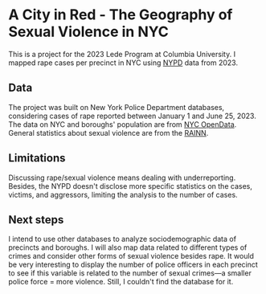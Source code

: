 # A City in Red - The Geography of Sexual Violence in NYC
This is a project for the 2023 Lede Program at Columbia University. I mapped rape cases per precinct in NYC using <a href="https://www.nyc.gov/site/nypd/stats/crime-statistics/crime-statistics-landing.page">NYPD</a> data from 2023.

## Data
The project was built on New York Police Department databases, considering cases of rape reported between January 1 and June 25, 2023. The data on NYC and boroughs' population are from <a href="https://opendata.cityofnewyork.us/">NYC OpenData</a>. General statistics about sexual violence are from the <a href="https://www.rainn.org/statistics/victims-sexual-violence">RAINN</a>.

## Limitations
Discussing rape/sexual violence means dealing with underreporting. Besides, the NYPD doesn't disclose more specific statistics on the cases, victims, and aggressors, limiting the analysis to the number of cases.

## Next steps
I intend to use other databases to analyze sociodemographic data of precincts and boroughs. I will also map data related to different types of crimes and consider other forms of sexual violence besides rape. It would be very interesting to display the number of police officers in each precinct to see if this variable is related to the number of sexual crimes—a smaller police force = more violence. Still, I couldn't find the database for it.

